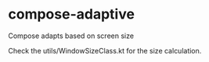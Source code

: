 # compose-adaptive
Compose adapts based on screen size

Check the utils/WindowSizeClass.kt for the size calculation.
